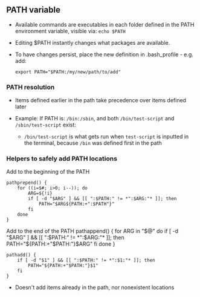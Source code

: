 PATH variable
-------------
-   Available commands are executables in each folder defined in the PATH environment
    variable, visible via: `echo $PATH`

-   Editing $PATH instantly changes what packages are available.

-   To have changes persist, place the new definition in .bash_profile - e.g. add:
    ```
    export PATH="$PATH:/my/new/path/to/add"
    ```

### PATH resolution
-   Items defined earlier in the path take precedence over items defined later

-   Example: If PATH is: `/bin:/sbin`, and both `/bin/test-script` and `/sbin/test-script` exist:
    -   `/bin/test-script` is what gets run when `test-script` is inputted in the terminal, because
        `/bin` was defined first in the path

### Helpers to safely add PATH locations

Add to the beginning of the PATH

    pathprepend() {
        for ((i=$#; i>0; i--)); do
            ARG=${!i}
            if [ -d "$ARG" ] && [[ ":$PATH:" != *":$ARG:"* ]]; then
                PATH="$ARG${PATH:+":$PATH"}"
            fi
        done
    }

Add to the end of the PATH
pathappend() {
  for ARG in "$@"
  do
    if [ -d "$ARG" ] && [[ ":$PATH:" != *":$ARG:"* ]]; then
        PATH="${PATH:+"$PATH:"}$ARG"
    fi
  done
}

    pathadd() {
        if [ -d "$1" ] && [[ ":$PATH:" != *":$1:"* ]]; then
            PATH="${PATH:+"$PATH:"}$1"
        fi
    }

-   Doesn't add items already in the path, nor nonexistent locations